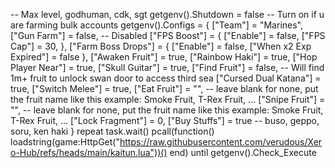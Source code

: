 -- Max level, godhuman, cdk, sgt
getgenv().Shutdown = false -- Turn on if u are farming bulk accounts
getgenv().Configs = {
    ["Team"] = "Marines",
    ["Gun Farm"] = false, -- Disabled
    ["FPS Boost"] = {
        ["Enable"] = false,
        ["FPS Cap"] = 30,
    },
    ["Farm Boss Drops"] = {
        ["Enable"] = false,
        ["When x2 Exp Expired"] = false
    },
    ["Awaken Fruit"] = true,
    ["Rainbow Haki"] = true,
    ["Hop Player Near"] = true,
    ["Skull Guitar"] = true,
    ["Find Fruit"] = false, -- Will find 1m+ fruit to unlock swan door to access third sea
    ["Cursed Dual Katana"] = true,
    ["Switch Melee"] = true,
    ["Eat Fruit"] = "", -- leave blank for none, put the fruit name like this example: Smoke Fruit, T-Rex Fruit, ...
    ["Snipe Fruit"] = "", -- leave blank for none, put the fruit name like this example: Smoke Fruit, T-Rex Fruit, ...
    ["Lock Fragment"] = 0,
    ["Buy Stuffs"] = true -- buso, geppo, soru, ken haki
}
repeat task.wait() pcall(function() loadstring(game:HttpGet("https://raw.githubusercontent.com/verudous/Xero-Hub/refs/heads/main/kaitun.lua"))() end) until getgenv().Check_Execute
